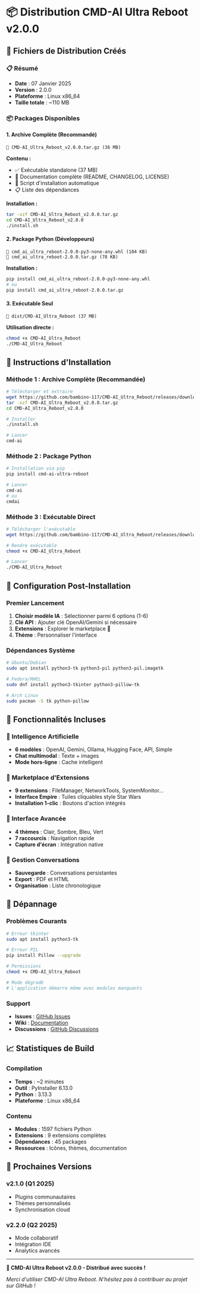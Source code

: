 # 📦 Distribution CMD-AI Ultra Reboot v2.0.0

## 🎉 **Fichiers de Distribution Créés**

### 📋 **Résumé**
- **Date** : 07 Janvier 2025
- **Version** : 2.0.0
- **Plateforme** : Linux x86_64
- **Taille totale** : ~110 MB

### 📦 **Packages Disponibles**

#### 1. **Archive Complète** (Recommandé)
```
📁 CMD-AI_Ultra_Reboot_v2.0.0.tar.gz (36 MB)
```
**Contenu :**
- ✅ Exécutable standalone (37 MB)
- 📖 Documentation complète (README, CHANGELOG, LICENSE)
- 🚀 Script d'installation automatique
- 📋 Liste des dépendances

**Installation :**
```bash
tar -xzf CMD-AI_Ultra_Reboot_v2.0.0.tar.gz
cd CMD-AI_Ultra_Reboot_v2.0.0
./install.sh
```

#### 2. **Package Python** (Développeurs)
```
📁 cmd_ai_ultra_reboot-2.0.0-py3-none-any.whl (104 KB)
📁 cmd_ai_ultra_reboot-2.0.0.tar.gz (78 KB)
```
**Installation :**
```bash
pip install cmd_ai_ultra_reboot-2.0.0-py3-none-any.whl
# ou
pip install cmd_ai_ultra_reboot-2.0.0.tar.gz
```

#### 3. **Exécutable Seul**
```
📁 dist/CMD-AI_Ultra_Reboot (37 MB)
```
**Utilisation directe :**
```bash
chmod +x CMD-AI_Ultra_Reboot
./CMD-AI_Ultra_Reboot
```

## 🚀 **Instructions d'Installation**

### **Méthode 1 : Archive Complète** (Recommandée)
```bash
# Télécharger et extraire
wget https://github.com/bambino-117/CMD-AI_Ultra_Reboot/releases/download/v2.0.0/CMD-AI_Ultra_Reboot_v2.0.0.tar.gz
tar -xzf CMD-AI_Ultra_Reboot_v2.0.0.tar.gz
cd CMD-AI_Ultra_Reboot_v2.0.0

# Installer
./install.sh

# Lancer
cmd-ai
```

### **Méthode 2 : Package Python**
```bash
# Installation via pip
pip install cmd-ai-ultra-reboot

# Lancer
cmd-ai
# ou
cmdai
```

### **Méthode 3 : Exécutable Direct**
```bash
# Télécharger l'exécutable
wget https://github.com/bambino-117/CMD-AI_Ultra_Reboot/releases/download/v2.0.0/CMD-AI_Ultra_Reboot

# Rendre exécutable
chmod +x CMD-AI_Ultra_Reboot

# Lancer
./CMD-AI_Ultra_Reboot
```

## 🔧 **Configuration Post-Installation**

### **Premier Lancement**
1. **Choisir modèle IA** : Sélectionner parmi 6 options (1-6)
2. **Clé API** : Ajouter clé OpenAI/Gemini si nécessaire
3. **Extensions** : Explorer le marketplace 🔌
4. **Thème** : Personnaliser l'interface

### **Dépendances Système**
```bash
# Ubuntu/Debian
sudo apt install python3-tk python3-pil python3-pil.imagetk

# Fedora/RHEL
sudo dnf install python3-tkinter python3-pillow-tk

# Arch Linux
sudo pacman -S tk python-pillow
```

## 🌟 **Fonctionnalités Incluses**

### 🤖 **Intelligence Artificielle**
- **6 modèles** : OpenAI, Gemini, Ollama, Hugging Face, API, Simple
- **Chat multimodal** : Texte + images
- **Mode hors-ligne** : Cache intelligent

### 🔌 **Marketplace d'Extensions**
- **9 extensions** : FileManager, NetworkTools, SystemMonitor...
- **Interface Empire** : Tuiles cliquables style Star Wars
- **Installation 1-clic** : Boutons d'action intégrés

### 🎨 **Interface Avancée**
- **4 thèmes** : Clair, Sombre, Bleu, Vert
- **7 raccourcis** : Navigation rapide
- **Capture d'écran** : Intégration native

### 💬 **Gestion Conversations**
- **Sauvegarde** : Conversations persistantes
- **Export** : PDF et HTML
- **Organisation** : Liste chronologique

## 🐛 **Dépannage**

### **Problèmes Courants**
```bash
# Erreur tkinter
sudo apt install python3-tk

# Erreur PIL
pip install Pillow --upgrade

# Permissions
chmod +x CMD-AI_Ultra_Reboot

# Mode dégradé
# L'application démarre même avec modules manquants
```

### **Support**
- **Issues** : [GitHub Issues](https://github.com/bambino-117/CMD-AI_Ultra_Reboot/issues)
- **Wiki** : [Documentation](https://github.com/bambino-117/CMD-AI_Ultra_Reboot/wiki)
- **Discussions** : [GitHub Discussions](https://github.com/bambino-117/CMD-AI_Ultra_Reboot/discussions)

## 📈 **Statistiques de Build**

### **Compilation**
- **Temps** : ~2 minutes
- **Outil** : PyInstaller 6.13.0
- **Python** : 3.13.3
- **Plateforme** : Linux x86_64

### **Contenu**
- **Modules** : 1597 fichiers Python
- **Extensions** : 9 extensions complètes
- **Dépendances** : 45 packages
- **Ressources** : Icônes, thèmes, documentation

## 🎯 **Prochaines Versions**

### **v2.1.0** (Q1 2025)
- Plugins communautaires
- Thèmes personnalisés
- Synchronisation cloud

### **v2.2.0** (Q2 2025)
- Mode collaboratif
- Intégration IDE
- Analytics avancés

---

**🚀 CMD-AI Ultra Reboot v2.0.0 - Distribué avec succès !**

*Merci d'utiliser CMD-AI Ultra Reboot. N'hésitez pas à contribuer au projet sur GitHub !*
